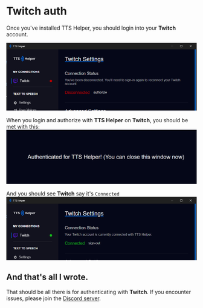 # Twitch auth

Once you've installed TTS Helper, you should login into your **Twitch** account.  

![tts helper unauthed](../../images/twitch-auth.png)

When you login and authorize with **TTS Helper** on **Twitch**, you should be met with this: 
![successfully authed tts helper](../../images/successfully-authed.png)

And you should see **Twitch** say it's `Connected`
![successfully connected in tts helper](../../images/tts-helper-authed.png)

## And that's all I wrote.
That should be all there is for authenticating with **Twitch**. If you encounter issues, please join the [Discord server](https://discord.com/invite/jNDjNVeuJp).